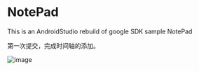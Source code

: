 # NotePad
This is an AndroidStudio rebuild of google SDK sample NotePad

第一次提交，完成时间轴的添加。

![image](https://user-images.githubusercontent.com/63631274/118487178-089ffe80-b74d-11eb-9e12-e80a636eaa4d.png)
